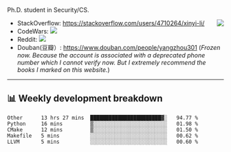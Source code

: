 Ph.D. student in Security/CS.

<img align="right" src="https://github-readme-stats.vercel.app/api?username=li-xin-yi&count_private=true&show_icons=true&hide_title=true&theme=tokyonight" />

- StackOverflow: https://stackoverflow.com/users/4710264/xinyi-li/
- CodeWars: [![](https://www.codewars.com/users/xy-li/badges/micro)](https://www.codewars.com/users/xy-li/)
- Reddit: [![](https://img.shields.io/reddit/user-karma/combined/xy-li?style=social)](https://www.reddit.com/user/xy-li/)
- Douban(豆瓣）: https://www.douban.com/people/yangzhou301  (*Frozen now. Because the account is associated with a deprecated phone number which I cannot verify now. But I extremely recommend the books I marked on this website.*)

---

## 📊 Weekly development breakdown

<!--START_SECTION:waka-->
```text
Other      13 hrs 27 mins  ███████████████████████▓░   94.77 % 
Python     16 mins         ▒░░░░░░░░░░░░░░░░░░░░░░░░   01.98 % 
CMake      12 mins         ▒░░░░░░░░░░░░░░░░░░░░░░░░   01.50 % 
Makefile   5 mins          ░░░░░░░░░░░░░░░░░░░░░░░░░   00.62 % 
LLVM       5 mins          ░░░░░░░░░░░░░░░░░░░░░░░░░   00.60 % 
```
<!--END_SECTION:waka-->
